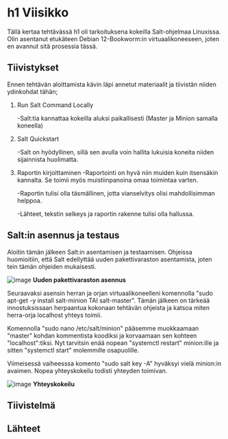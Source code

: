 # h1 Viisikko
Tällä kertaa tehtävässä h1 oli tarkoituksena kokeilla Salt-ohjelmaa Linuxissa. Olin asentanut etukäteen Debian 12-Bookworm:in virtuaalikoneeseen, joten en avannut sitä prosessia tässä.

## Tiivistykset
Ennen tehtävän aloittamista kävin läpi annetut materiaalit ja tiivistän niiden ydinkohdat tähän;

1. Run Salt Command Locally

   -Salt:tia kannattaa kokeilla aluksi paikallisesti (Master ja Minion samalla koneella)
   
2. Salt Quickstart

   -Salt on hyödyllinen, sillä sen avulla voin hallita lukuisia koneita niiden sijainnista huolimatta.

3. Raportin kirjoittaminen
   -Raportointi on hyvä niin muiden kuin itsensäkin kannalta. Se toimii myös muistiinpanoina omaa toimintaa varten.

   -Raportin tulisi olla täsmällinen, jotta vianselvitys olisi mahdollisimman helppoa.

   -Lähteet, tekstin selkeys ja raportin rakenne tulisi olla hallussa.

## Salt:in asennus ja testaus
Aloitin tämän jälkeen Salt:in asentamisen ja testaamisen. Ohjeissa huomioitiin, että Salt edellyttää uuden pakettivaraston asentamista, joten tein tämän ohjeiden mukaisesti.

![image](https://github.com/user-attachments/assets/24c5fd91-47ac-4c17-922c-d0eb746bc513)
__Uuden pakettivaraston asennus__

Seuraavaksi asensin herran ja orjan virtuaalikoneelleni komennolla "sudo apt-get -y install salt-minion TAI salt-master". Tämän jälkeen on tärkeää innostuksissaan herpaantua kokonaan tehtävän ohjeista ja katsoa miten herra-orja localhost yhteys toimii. 

Komennolla "sudo nano /etc/salt/minion" pääsemme muokkaamaan "master" kohdan kommentista koodiksi ja korvaamaan sen kohteen "localhost":tiksi. Nyt tarvitsin enää nopean "systemctl restart" minion:ille ja sitten "systemctl start" molemmille osapuolille. 

Viimeisessä vaiheesssa komento "sudo salt key -A" hyväksyi vielä minion:in avaimen. Nopea yhteyskokeilu todisti yhteyden toimivan.

![image](https://github.com/user-attachments/assets/f09b8310-a74f-4cb0-990d-8d87bd033885)
__Yhteyskokeilu__

## Tiivistelmä

## Lähteet
